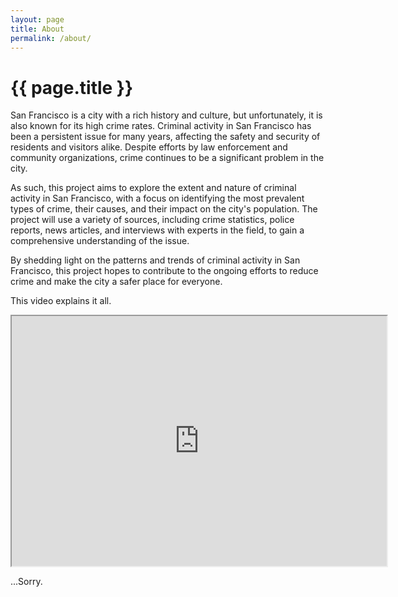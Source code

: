 ```yaml
---
layout: page
title: About
permalink: /about/
---
```


<h1 class="page-heading">{{ page.title }}</h1>

San Francisco is a city with a rich history and culture, but unfortunately, it is also known for its high crime rates. Criminal activity in San Francisco has been a persistent issue for many years, affecting the safety and security of residents and visitors alike. Despite efforts by law enforcement and community organizations, crime continues to be a significant problem in the city.

As such, this project aims to explore the extent and nature of criminal activity in San Francisco, with a focus on identifying the most prevalent types of crime, their causes, and their impact on the city's population. The project will use a variety of sources, including crime statistics, police reports, news articles, and interviews with experts in the field, to gain a comprehensive understanding of the issue.

By shedding light on the patterns and trends of criminal activity in San Francisco, this project hopes to contribute to the ongoing efforts to reduce crime and make the city a safer place for everyone.

This video explains it all.

<iframe width="600" height="400"
src="https://www.youtube.com/embed/tgbNymZ7vqY?autoplay=0&mute=1">
</iframe>

...Sorry.